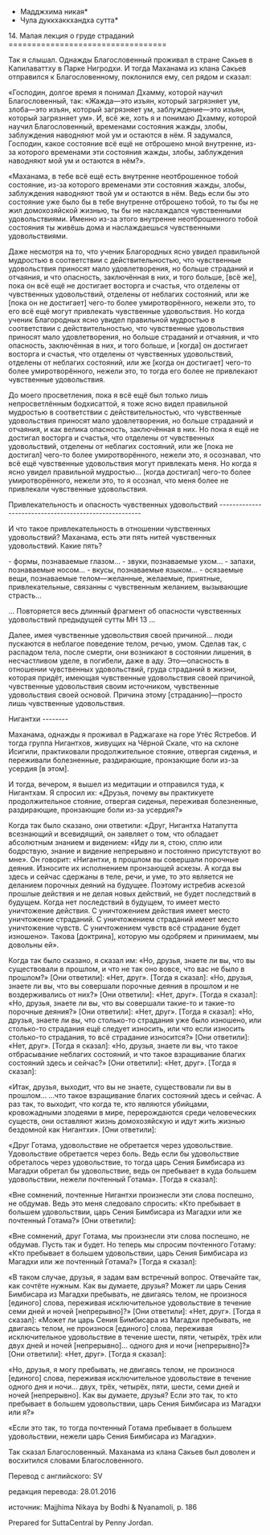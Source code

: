 * Мадджхима никая*
* Чула дуккхаккхандха сутта*

14\. Малая лекция о груде страданий
\=\=\=\=\=\=\=\=\=\=\=\=\=\=\=\=\=\=\=\=\=\=\=\=\=\=\=\=\=\=\=\=\=\=

Так я слышал\. Однажды Благословенный проживал в стране Сакьев в Капилаваттху в Парке Нигродхи\. И тогда Маханама из клана Сакьев отправился к Благословенному, поклонился ему, сел рядом и сказал:

«Господин, долгое время я понимал Дхамму, которой научил Благословенный, так: «Жажда—это изъян, который загрязняет ум, злоба—это изъян, который загрязняет ум, заблуждение—это изъян, который загрязняет ум»\. И, всё же, хоть я и понимаю Дхамму, которой научил Благословенный, временами состояния жажды, злобы, заблуждения наводняют мой ум и остаются в нём\. Я задумался, Господин, какое состояние всё ещё не отброшено мной внутренне, из\-за которого временами эти состояния жажды, злобы, заблуждения наводняют мой ум и остаются в нём?»\.

«Маханама, в тебе всё ещё есть внутренне неотброшенное тобой состояние, из\-за которого временами эти состояния жажды, злобы, заблуждения наводняют твой ум и остаются в нём\. Ведь если бы это состояние уже было бы в тебе внутренне отброшено тобой, то ты бы не жил домохозяйской жизнью, ты бы не наслаждался чувственными удовольствиями\. Именно из\-за этого внутренне неотброшенного тобой состояния ты живёшь дома и наслаждаешься чувственными удовольствиями\.

Даже несмотря на то, что ученик Благородных ясно увидел правильной мудростью в соответствии с действительностью, что чувственные удовольствия приносят мало удовлетворения, но больше страданий и отчаяния, и что опасность, заключённая в них, и того больше, \[всё же\], пока он всё ещё не достигает восторга и счастья, что отделены от чувственных удовольствий, отделены от неблагих состояний, или же \[пока он не достигает\] чего\-то более умиротворённого, нежели это, то его всё ещё могут привлекать чувственные удовольствия\. Но когда ученик Благородных ясно увидел правильной мудростью в соответствии с действительностью, что чувственные удовольствия приносят мало удовлетворения, но больше страданий и отчаяния, и что опасность, заключённая в них, и того больше, и \[когда\] он достигает восторга и счастья, что отделены от чувственных удовольствий, отделены от неблагих состояний, или же \[когда он достигает\] чего\-то более умиротворённого, нежели это, то тогда его более не привлекают чувственные удовольствия\.

До моего просветления, пока я всё ещё был только лишь непросветлённым бодхисаттой, я тоже ясно видел правильной мудростью в соответствии с действительностью, что чувственные удовольствия приносят мало удовлетворения, но больше страданий и отчаяния, и как велика опасность, заключённая в них\. Но пока я ещё не достигал восторга и счастья, что отделены от чувственных удовольствий, отделены от неблагих состояний, или же \[пока не достигал\] чего\-то более умиротворённого, нежели это, я осознавал, что всё ещё чувственные удовольствия могут привлекать меня\. Но когда я ясно увидел правильной мудростью… \[когда достигал\] чего\-то более умиротворённого, нежели это, то я осознал, что меня более не привлекали чувственные удовольствия\.

Привлекательность и опасность чувственных удовольствий
\-\-\-\-\-\-\-\-\-\-\-\-\-\-\-\-\-\-\-\-\-\-\-\-\-\-\-\-\-\-\-\-\-\-\-\-\-\-\-\-\-\-\-\-\-\-\-\-\-\-\-\-\-\-

И что такое привлекательность в отношении чувственных удовольствий? Маханама, есть эти пять нитей чувственных удовольствий\. Какие пять?

\- формы, познаваемые глазом…
\- звуки, познаваемые ухом…
\- запахи, познаваемые носом…
\- вкусы, познаваемые языком…
\- осязаемые вещи, познаваемые телом—желанные, желаемые, приятные, привлекательные, связанны с чувственным желанием, вызывающие страсть…

… Повторяется весь длинный фрагмент об опасности чувственных удовольствий предыдущей сутты МН 13 …

Далее, имея чувственные удовольствия своей причиной… люди пускаются в неблагое поведение телом, речью, умом\. Сделав так, с распадом тела, после смерти, они возникают в состоянии лишения, в несчастливом уделе, в погибели, даже в аду\. Это—опасность в отношении чувственных удовольствий, груда страданий в жизни, которая придёт, имеющая чувственные удовольствия своей причиной, чувственные удовольствия своим источником, чувственные удовольствия своей основой\. Причина этому \[страданию\]—просто лишь чувственные удовольствия\.

Нигантхи
\-\-\-\-\-\-\-\-

Маханама, однажды я проживал в Раджагахе на горе Утёс Ястребов\. И тогда группа Нигантхов, живущих на Чёрной Скале, что на склоне Исигили, практиковали продолжительное стояние, отвергая сиденья, и переживали болезненные, раздирающие, пронзающие боли из\-за усердия \[в этом\]\.

И тогда, вечером, я вышел из медитации и отправился туда, к Нигантхам\. Я спросил их: «Друзья, почему вы практикуете продолжительное стояние, отвергая сиденья, переживая болезненные, раздирающие, пронзающие боли из\-за усердия?»

Когда так было сказано, они ответили: «Друг, Нигантха Натапутта всезнающий и всевидящий, он заявляет о том, что обладает абсолютным знанием и видением: «Иду ли я, стою, сплю или бодрствую, знание и видение непрерывно и постоянно присутствуют во мне»\. Он говорит: «Нигантхи, в прошлом вы совершали порочные деяния\. Износите их исполнением пронзающей аскезы\. А когда вы здесь и сейчас сдержаны в теле, речи, и уме, то это является не деланием порочных деяний на будущее\. Поэтому истребив аскезой прошлые действия и не делая новых действий, не будет последствий в будущем\. Когда нет последствий в будущем, то имеет место уничтожение действия\. С уничтожением действия имеет место уничтожение страданий\. С уничтожением страданий имеет место уничтожение чувств\. С уничтожением чувств всё страдание будет изношено»\. Такова \[доктрина\], которую мы одобряем и принимаем, мы довольны ей»\.

Когда так было сказано, я сказал им: «Но, друзья, знаете ли вы, что вы существовали в прошлом, и что не так оно вовсе, что вас не было в прошлом?» \[Они ответили\]: «Нет, друг»\. \[Тогда я сказал\]: «Но, друзья, знаете ли вы, что вы совершали порочные деяния в прошлом и не воздерживались от них?» \[Они ответили\]: «Нет, друг»\. \[Тогда я сказал\]: «Но, друзья, знаете ли вы, что вы совершали такие\-то и такие\-то порочные деяния?» \[Они ответили\]: «Нет, друг»\. \[Тогда я сказал\]: «Но, друзья, знаете ли вы, что столько\-то страдания уже было изношено, или столько\-то страдания ещё следует износить, или что если износить столько\-то страдания, то всё страдание износится?» \[Они ответили\]: «Нет, друг»\. \[Тогда я сказал\]: «Но, друзья, знаете ли вы, что такое отбрасывание неблагих состояний, и что такое взращивание благих состояний здесь и сейчас?» \[Они ответили\]: «Нет, друг»\. \[Тогда я сказал\]:

«Итак, друзья, выходит, что вы не знаете, существовали ли вы в прошлом… …что такое взращивание благих состояний здесь и сейчас\. А раз так, то выходит, что когда те, кто являются убийцами, кровожадными злодеями в мире, перерождаются среди человеческих существ, они оставляют жизнь домохозяйскую и идут жить жизнью бездомной как Нигантхи»\. \[Они ответили\]:

«Друг Готама, удовольствие не обретается через удовольствие\. Удовольствие обретается через боль\. Ведь если бы удовольствие обреталось через удовольствие, то тогда царь Сения Бимбисара из Магадхи обретал бы удовольствие, ведь он пребывает в куда большем удовольствии, нежели почтенный Готама»\. \[Тогда я сказал\]:

«Вне сомнений, почтенные Нигантхи произнесли эти слова поспешно, не обдумав\. Ведь это меня следовало спросить: «Кто пребывает в большем удовольствии, царь Сения Бимбисара из Магадхи или же почтенный Готама?» \[Они ответили\]:

«Вне сомнений, друг Готама, мы произнесли эти слова поспешно, не обдумав\. Пусть так и будет\. Но теперь мы спросим почтенного Готаму: «Кто пребывает в большем удовольствии, царь Сения Бимбисара из Магадхи или же почтенный Готама?» \[Тогда я сказал\]:

«В таком случае, друзья, я задам вам встречный вопрос\. Отвечайте так, как сочтёте нужным\. Как вы думаете, друзья? Может ли царь Сения Бимбисара из Магадхи пребывать, не двигаясь телом, не произнося \[единого\] слова, переживая исключительное удовольствие в течение семи дней и ночей \[непрерывно\]?» \[Они ответили\]: «Нет, друг»\. \[Тогда я сказал\]: «Может ли царь Сения Бимбисара из Магадхи пребывать, не двигаясь телом, не произнося \[единого\] слова, переживая исключительное удовольствие в течение шести, пяти, четырёх, трёх или двух дней и ночей \[непрерывно\]… одного дня и ночи \[непрерывно\]?» \[Они ответили\]: «Нет, друг»\. \[Тогда я сказал\]:

«Но, друзья, я могу пребывать, не двигаясь телом, не произнося \[единого\] слова, переживая исключительное удовольствие в течение одного дня и ночи… двух, трёх, четырёх, пяти, шести, семи дней и ночей \[непрерывно\]\. Как вы думаете, друзья? Если это так, то кто пребывает в большем удовольствии, царь Сения Бимбисара из Магадхи или я?»

«Если это так, то тогда почтенный Готама пребывает в большем удовольствии, нежели царь Сения Бимбисара из Магадхи»\.

Так сказал Благословенный\. Маханама из клана Сакьев был доволен и восхитился словами Благословенного\.

Перевод с английского: SV

редакция перевода: 28\.01\.2016

источник: Majjhima Nikaya by Bodhi & Nyanamoli, p\. 186

Prepared for SuttaCentral by Penny Jordan\.